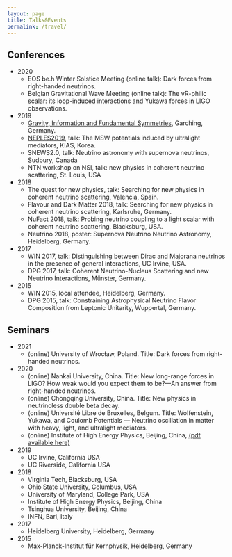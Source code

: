```yaml
---
layout: page
title: Talks&Events
permalink: /travel/
---
```



## Conferences
 - 2020 
	 - EOS be.h Winter Solstice Meeting (online talk): Dark forces from right-handed neutrinos. 
	 - Belgian Gravitational Wave Meeting (online talk): The νR-philic scalar: its loop-induced interactions and Yukawa forces in LIGO observations.
 - 2019
	- [Gravity, Information and Fundamental Symmetries](https://www.mpi-hd.mpg.de/lin/events/ra-workshop/),  Garching, Germany.
	- [NEPLES2019](http://events.kias.re.kr/h/NEPLES2019/), talk: The MSW potentials induced by ultralight mediators, KIAS, Korea. 
	- SNEWS2.0, talk: Neutrino astronomy with supernova neutrinos, Sudbury,
Canada
	- NTN workshop on NSI, talk: new physics in coherent neutrino scattering, St.
Louis, USA
 - 2018
	- The quest for new physics, talk: Searching for new physics in coherent
neutrino scattering, Valencia, Spain.
	- Flavour and Dark Matter 2018, talk: Searching for new physics in coherent
neutrino scattering, Karlsruhe, Germany.
	- NuFact 2018, talk: Probing neutrino coupling to a light scalar with coherent
neutrino scattering, Blacksburg, USA.
	- Neutrino 2018, poster: Supernova Neutrino Neutrino Astronomy, Heidelberg,
Germany.
 - 2017
	- WIN 2017, talk: Distinguishing between Dirac and Majorana neutrinos in the
presence of general interactions, UC Irvine, USA.
	- DPG 2017, talk: Coherent Neutrino-Nucleus Scattering and new Neutrino
Interactions, Münster, Germany.
 - 2015
	- WIN 2015, local attendee, Heidelberg, Germany.
	- DPG 2015, talk: Constraining Astrophysical Neutrino Flavor Composition
from Leptonic Unitarity, Wuppertal, Germany.

## Seminars
 - 2021
	 - (online) University of Wrocław, Poland. Title: Dark forces from right-handed neutrinos. 
 - 2020
	 - (online) Nankai University, China. Title: New long-range forces in LIGO? How weak would you expect them to be?—An answer from right-handed neutrinos. 
 	 - (online) Chongqing University, China. Title: New physics in neutrinoless double beta decay. 
	 - (online) Université Libre de Bruxelles, Belgum. Title: Wolfenstein, Yukawa, and Coulomb Potentials — Neutrino oscillation in matter with heavy, light, and ultralight mediators.
	 - (online) Institute of High Energy Physics, Beijing, China, [(pdf available here)](/files/ultra_light_Xu.pdf)
 - 2019
	- UC Irvine, California USA
	- UC Riverside, California USA
 - 2018 
	- Virginia Tech, Blacksburg, USA
	- Ohio State University, Columbus, USA
	- University of Maryland, College Park, USA
	- Institute of High Energy Physics, Beijing, China
	- Tsinghua University, Beijing, China
	- INFN, Bari, Italy
 - 2017 
	- Heidelberg University, Heidelberg, Germany
 - 2015 
	- Max-Planck-Institut für Kernphysik, Heidelberg, Germany










